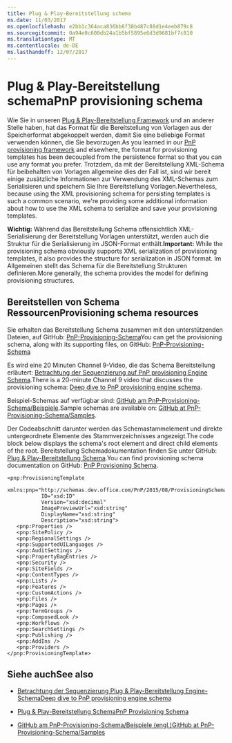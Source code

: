 ```yaml
---
title: Plug & Play-Bereitstellung schema
ms.date: 11/03/2017
ms.openlocfilehash: e2bb1c364aca836bb6f38b487c88d1e4eeb879c8
ms.sourcegitcommit: 0a94e0c600db24a1b5bf5895e6d3d9681bf7c810
ms.translationtype: MT
ms.contentlocale: de-DE
ms.lasthandoff: 12/07/2017
---
```

# <a name="pnp-provisioning-schema"></a><span data-ttu-id="9a698-102">Plug & Play-Bereitstellung schema</span><span class="sxs-lookup"><span data-stu-id="9a698-102">PnP provisioning schema</span></span>

<span data-ttu-id="9a698-103">Wie Sie in unseren [Plug & Play-Bereitstellung Framework](pnp-provisioning-framework.md) und an anderer Stelle haben, hat das Format für die Bereitstellung von Vorlagen aus der Speicherformat abgekoppelt werden, damit Sie eine beliebige Format verwenden können, die Sie bevorzugen.</span><span class="sxs-lookup"><span data-stu-id="9a698-103">As you learned in our [PnP provisioning framework](pnp-provisioning-framework.md) and elsewhere, the format for provisioning templates has been decoupled from the persistence format so that you can use any format you prefer.</span></span> <span data-ttu-id="9a698-104">Trotzdem, da mit der Bereitstellung XML-Schema für beibehalten von Vorlagen allgemeine dies der Fall ist, sind wir bereit einige zusätzliche Informationen zur Verwendung des XML-Schemas zum Serialisieren und speichern Sie Ihre Bereitstellung Vorlagen.</span><span class="sxs-lookup"><span data-stu-id="9a698-104">Nevertheless, because using the XML provisioning schema for persisting templates is such a common scenario, we're providing some additional information about how to use the XML schema to serialize and save your provisioning templates.</span></span>

<span data-ttu-id="9a698-105">**Wichtig:** Während das Bereitstellung Schema offensichtlich XML-Serialisierung der Bereitstellung Vorlagen unterstützt, werden auch die Struktur für die Serialisierung im JSON-Format enthält.</span><span class="sxs-lookup"><span data-stu-id="9a698-105">**Important:** While the provisioning schema obviously supports XML serialization of provisioning templates, it also provides the structure for serialization in JSON format.</span></span> <span data-ttu-id="9a698-106">Im Allgemeinen stellt das Schema für die Bereitstellung Strukturen definieren.</span><span class="sxs-lookup"><span data-stu-id="9a698-106">More generally, the schema provides the model for defining provisioning structures.</span></span>

## <a name="provisioning-schema-resources"></a><span data-ttu-id="9a698-107">Bereitstellen von Schema Ressourcen</span><span class="sxs-lookup"><span data-stu-id="9a698-107">Provisioning schema resources</span></span>

<span data-ttu-id="9a698-108">Sie erhalten das Bereitstellung Schema zusammen mit den unterstützenden Dateien, auf GitHub: [PnP-Provisioning-Schema](https://github.com/SharePoint/PnP-Provisioning-Schema)</span><span class="sxs-lookup"><span data-stu-id="9a698-108">You can get the provisioning schema, along with its supporting files, on GitHub: [PnP-Provisioning-Schema](https://github.com/SharePoint/PnP-Provisioning-Schema)</span></span>

<span data-ttu-id="9a698-109">Es wird eine 20 Minuten Channel 9-Video, die das Schema Bereitstellung erläutert: [Betrachtung der Sequenzierung auf PnP provisioning Engine Schema](https://channel9.msdn.com/blogs/OfficeDevPnP/Deep-dive-to-PnP-provisioning-engine-schema).</span><span class="sxs-lookup"><span data-stu-id="9a698-109">There is a 20-minute Channel 9 video that discusses the provisioning schema: [Deep dive to PnP provisioning engine schema](https://channel9.msdn.com/blogs/OfficeDevPnP/Deep-dive-to-PnP-provisioning-engine-schema).</span></span>

<span data-ttu-id="9a698-110">Beispiel-Schemas auf verfügbar sind: [GitHub am PnP-Provisioning-Schema/Beispiele](https://github.com/SharePoint/PnP-Provisioning-Schema/tree/master/Samples).</span><span class="sxs-lookup"><span data-stu-id="9a698-110">Sample schemas are available on: [GitHub at PnP-Provisioning-Schema/Samples](https://github.com/SharePoint/PnP-Provisioning-Schema/tree/master/Samples).</span></span>

<span data-ttu-id="9a698-111">Der Codeabschnitt darunter werden das Schemastammelement und direkte untergeordnete Elemente des Stammverzeichnisses angezeigt.</span><span class="sxs-lookup"><span data-stu-id="9a698-111">The code block below displays the schema's root element and direct child elements of the root.</span></span> <span data-ttu-id="9a698-112">Bereitstellung Schemadokumentation finden Sie unter GitHub: [Plug & Play-Bereitstellung Schema](https://github.com/SharePoint/PnP-Sites-Core/blob/dev/Core/Tools/OfficeDevPnP.Core.Tools.DocsGenerator/OfficeDevPnP.Core.Tools.DocsGenerator/ProvisioningSchema-2015-08.md).</span><span class="sxs-lookup"><span data-stu-id="9a698-112">You can find provisioning schema documentation on GitHub: [PnP Provisioning Schema](https://github.com/SharePoint/PnP-Sites-Core/blob/dev/Core/Tools/OfficeDevPnP.Core.Tools.DocsGenerator/OfficeDevPnP.Core.Tools.DocsGenerator/ProvisioningSchema-2015-08.md).</span></span>

```
<pnp:ProvisioningTemplate
           xmlns:pnp="http://schemas.dev.office.com/PnP/2015/08/ProvisioningSchema"
           ID="xsd:ID"
           Version="xsd:decimal"
           ImagePreviewUrl="xsd:string"
           DisplayName="xsd:string"
           Description="xsd:string">
   <pnp:Properties />
   <pnp:SitePolicy />
   <pnp:RegionalSettings />
   <pnp:SupportedUILanguages />
   <pnp:AuditSettings />
   <pnp:PropertyBagEntries />
   <pnp:Security />
   <pnp:SiteFields />
   <pnp:ContentTypes />
   <pnp:Lists />
   <pnp:Features />
   <pnp:CustomActions />
   <pnp:Files />
   <pnp:Pages />
   <pnp:TermGroups />
   <pnp:ComposedLook />
   <pnp:Workflows />
   <pnp:SearchSettings />
   <pnp:Publishing />
   <pnp:AddIns />
   <pnp:Providers />
</pnp:ProvisioningTemplate>
```

## <a name="see-also"></a><span data-ttu-id="9a698-113">Siehe auch</span><span class="sxs-lookup"><span data-stu-id="9a698-113">See also</span></span>
<span data-ttu-id="9a698-114"><a name="bk_addresources"> </a></span><span class="sxs-lookup"><span data-stu-id="9a698-114"></span></span>

- [<span data-ttu-id="9a698-115">Betrachtung der Sequenzierung Plug & Play-Bereitstellung Engine-Schema</span><span class="sxs-lookup"><span data-stu-id="9a698-115">Deep dive to PnP provisioning engine schema</span></span>](https://channel9.msdn.com/blogs/OfficeDevPnP/Deep-dive-to-PnP-provisioning-engine-schema)
    
- [<span data-ttu-id="9a698-116">Plug & Play-Bereitstellung Schema</span><span class="sxs-lookup"><span data-stu-id="9a698-116">PnP Provisioning Schema</span></span>](https://github.com/SharePoint/PnP-Sites-Core/blob/dev/Core/Tools/OfficeDevPnP.Core.Tools.DocsGenerator/OfficeDevPnP.Core.Tools.DocsGenerator/ProvisioningSchema-2015-08.md)
    
- [<span data-ttu-id="9a698-117">GitHub am PnP-Provisioning-Schema/Beispiele (engl.)</span><span class="sxs-lookup"><span data-stu-id="9a698-117">GitHub at PnP-Provisioning-Schema/Samples</span></span>](https://github.com/SharePoint/PnP-Provisioning-Schema/tree/master/Samples)
